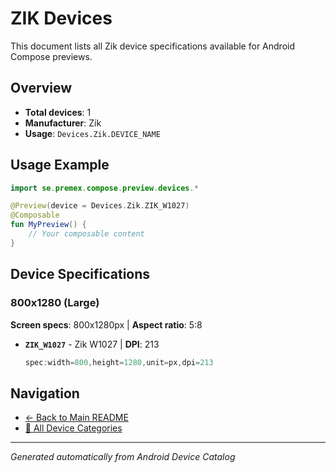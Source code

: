 # ZIK Devices

This document lists all Zik device specifications available for Android Compose previews.

## Overview

- **Total devices**: 1
- **Manufacturer**: Zik
- **Usage**: `Devices.Zik.DEVICE_NAME`

## Usage Example

```kotlin
import se.premex.compose.preview.devices.*

@Preview(device = Devices.Zik.ZIK_W1027)
@Composable
fun MyPreview() {
    // Your composable content
}
```

## Device Specifications

### 800x1280 (Large)

**Screen specs**: 800x1280px | **Aspect ratio**: 5:8

- **`ZIK_W1027`** - Zik W1027 | **DPI**: 213
  ```kotlin
  spec:width=800,height=1280,unit=px,dpi=213
  ```

## Navigation

- [← Back to Main README](../../README.md)
- [📱 All Device Categories](../README.md)

---
*Generated automatically from Android Device Catalog*
